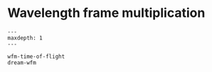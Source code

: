 # Wavelength frame multiplication

```{toctree}
---
maxdepth: 1
---

wfm-time-of-flight
dream-wfm
```
